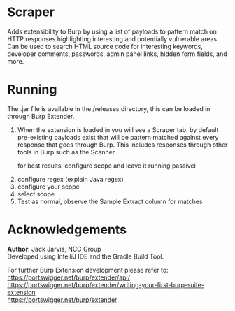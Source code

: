 # Scraper
Adds extensibility to Burp by using a list of payloads to pattern match on HTTP responses highlighting interesting and potentially vulnerable areas. Can be used to search HTML source code for interesting keywords, developer comments, passwords, admin panel links, hidden form fields, and more.

# Running
The .jar file is available in the /releases directory, this can be loaded in through Burp Extender.
<ol>
<li>When the extension is loaded in you will see a Scraper tab, by default pre-existing payloads
 exist that will be pattern matched against every response that goes through Burp. This includes 
 responses through other tools in Burp such as the Scanner.</li>
 
 for best results, configure scope and leave it running passivel
 
<li>configure regex (explain Java regex)</li>
<li>configure your scope</li>
<li>select scope</li>
<li>Test as normal, observe the Sample Extract column for matches</li>
</ol>

# Acknowledgements
<b>Author</b>: Jack Jarvis, NCC Group <br/>
Developed using IntelliJ IDE and the Gradle Build Tool.

For further Burp Extension development please refer to:<br />
https://portswigger.net/burp/extender/api/<br />
https://portswigger.net/burp/extender/writing-your-first-burp-suite-extension<br />
https://portswigger.net/burp/extender